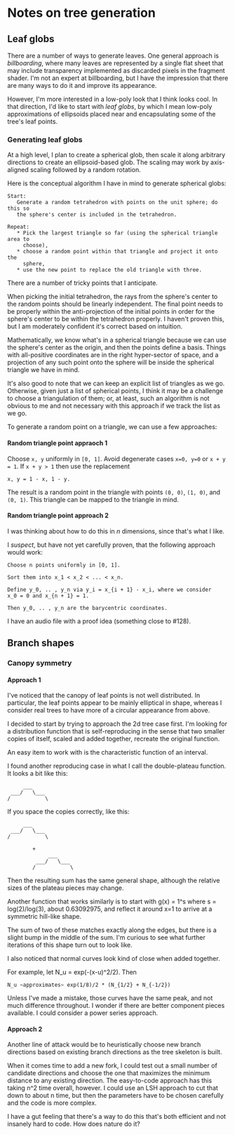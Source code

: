 # Notes on tree generation

## Leaf globs

There are a number of ways to generate leaves. One general approach is
*billboarding*, where many leaves are represented by a single flat sheet that
may include transparency implemented as discarded pixels in the fragment shader.
I'm not an expert at billboarding, but I have the impression that there are many
ways to do it and improve its appearance.

However, I'm more interested in a low-poly look that I think looks cool. In that
direction, I'd like to start with *leaf globs*, by which I mean low-poly
approximations of ellipsoids placed near and encapsulating some of the tree's
leaf points.

### Generating leaf globs

At a high level, I plan to create a spherical glob, then scale it along
arbitrary directions to create an ellipsoid-based glob. The scaling may work by
axis-aligned scaling followed by a random rotation.

Here is the conceptual algorithm I have in mind to generate spherical globs:

    Start:
       Generate a random tetrahedron with points on the unit sphere; do this so
       the sphere's center is included in the tetrahedron.

    Repeat:
       * Pick the largest triangle so far (using the spherical triangle area to
         choose),
       * choose a random point within that triangle and project it onto the
         sphere,
       * use the new point to replace the old triangle with three.

There are a number of tricky points that I anticipate.

When picking the initial tetrahedron, the rays from the sphere's center to the
random points should be linearly independent. The final point needs to be
properly within the anti-projection of the initial points in order for the
sphere's center to be within the tetrahedron properly. I haven't proven this,
but I am moderately confident it's correct based on intuition.

Mathematically, we know what's in a spherical triangle because we can use the
sphere's center as the origin, and then the points define a basis. Things with
all-positive coordinates are in the right hyper-sector of space, and a
projection of any such point onto the sphere will be inside the spherical
triangle we have in mind.

It's also good to note that we can keep an explicit list of triangles as we go.
Otherwise, given just a list of spherical points, I think it may be a challenge
to choose a triangulation of them; or, at least, such an algorithm is not
obvious to me and not necessary with this approach if we track the list as we
go.

To generate a random point on a triangle, we can use a few approaches:

#### Random triangle point appraoch 1

Choose `x, y` uniformly in `[0, 1]`. Avoid degenerate cases `x=0, y=0` or
`x + y = 1`. If `x + y > 1` then use the replacement

    x, y = 1 - x, 1 - y.

The result is a random point in the triangle with points `(0, 0)`, `(1, 0)`, and
`(0, 1)`. This triangle can be mapped to the triangle in mind.

#### Random triangle point approach 2

I was thinking about how to do this in *n* dimensions, since that's what I like.

I *suspect*, but have not yet carefully proven, that the following approach
would work:

    Choose n points uniformly in [0, 1].

    Sort them into x_1 < x_2 < ... < x_n.

    Define y_0, .. , y_n via y_i = x_{i + 1} - x_i, where we consider
    x_0 = 0 and x_{n + 1} = 1.

    Then y_0, .. , y_n are the barycentric coordinates.

I have an audio file with a proof idea (something close to #128).

## Branch shapes

### Canopy symmetry

#### Approach 1

I've noticed that the canopy of leaf points is not well distributed. In
particular, the leaf points appear to be mainly elliptical in shape, whereas I
consider real trees to have more of a circular appearance from above.

I decided to start by trying to approach the 2d tree case first. I'm looking for
a distribution function that is self-reproducing in the sense that two smaller
copies of itself, scaled and added together, recreate the original function.

An easy item to work with is the characteristic function of an interval.

I found another reproducing case in what I call the double-plateau function. It
looks a bit like this:

         ___
     ___/   \___
    /           \

If you space the copies correctly, like this:

         ___
     ___/   \___
    /           \
    
            +
                 ___
             ___/   \___
            /           \

Then the resulting sum has the same general shape, although the relative sizes
of the plateau pieces may change.

Another function that works similarly is to start with g(x) = 1^s where
s = log(2)/log(3), about 0.63092975, and reflect it around x=1 to arrive at a
symmetric hill-like shape.

The sum of two of these matches exactly along the edges, but there is a slight
bump in the middle of the sum. I'm curious to see what further iterations of
this shape turn out to look like.

I also noticed that normal curves look kind of close when added together.

For example, let N_u = exp(-(x-u)^2/2). Then

    N_u ~approximates~ exp(1/8)/2 * (N_{1/2} + N_{-1/2})

Unless I've made a mistake, those curves have the same peak, and not much
difference throughout. I wonder if there are better component pieces available.
I could consider a power series approach.

#### Approach 2

Another line of attack would be to heuristically choose new branch directions
based on existing branch directions as the tree skeleton is built.

When it comes time to add a new fork, I could test out a small number of
candidate directions and choose the one that maximizes the minimum distance to
any existing direction. The easy-to-code approach has this taking n^2 time
overall, however. I could use an LSH approach to cut that down to about n time,
but then the parameters have to be chosen carefully and the code is more
complex.

I have a gut feeling that there's a way to do this that's both efficient and not
insanely hard to code. How does nature do it?





